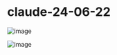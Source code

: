 # claude-24-06-22

![image](https://github.com/winofsql/claude-24-06-22/assets/1501327/e1ecc064-b648-414f-9d5a-a5e919f30d78)

![image](https://github.com/winofsql/claude-24-06-22/assets/1501327/5fd54752-8aa8-46a5-b9df-d8bd49b54074)
